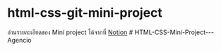 # html-css-git-mini-project

อ่านรายละเอียดของ Mini project ได้จากที่ [Notion](https://www.notion.so/techup/HTML-CSS-Git-Mini-Project-4029c70d8bb24fb48868e2a6deb275a9)
#   H T M L - C S S - M i n i - P r o j e c t - - - A g e n c i o  
 